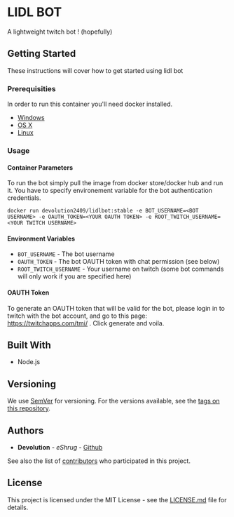 # LIDL BOT

A lightweight twitch bot ! (hopefully)

## Getting Started

These instructions will cover how to get started using lidl bot

### Prerequisities


In order to run this container you'll need docker installed.

* [Windows](https://docs.docker.com/windows/started)
* [OS X](https://docs.docker.com/mac/started/)
* [Linux](https://docs.docker.com/linux/started/)

### Usage

#### Container Parameters

To run the bot simply pull the image from docker store/docker hub and run it.
You have to specify environement variable for the bot authentication credentials. 

```shell
docker run devolution2409/lidlbot:stable -e BOT_USERNAME=<BOT USERNAME> -e OAUTH_TOKEN=<YOUR OAUTH TOKEN> -e ROOT_TWITCH_USERNAME=<YOUR TWITCH USERNAME>
```


#### Environment Variables

* `BOT_USERNAME` - The bot username
* `OAUTH_TOKEN` - The bot OAUTH token with chat permission (see below)
* `ROOT_TWITCH_USERNAME`  - Your username on twitch (some bot commands will only work if you are specified here)

#### OAUTH Token

To generate an OAUTH token that will be valid for the bot, please login in to twitch with the bot account, and go to this page: https://twitchapps.com/tmi/ .
Click generate and voila.


## Built With

* Node.js



## Versioning

We use [SemVer](http://semver.org/) for versioning. For the versions available, see the 
[tags on this repository](https://github.com/your/repository/tags). 

## Authors

* **Devolution** - *eShrug* - [Github](https://github.com/devolution2409)

See also the list of [contributors](https://github.com/devolution2409/lidl-bot/contributors) who 
participated in this project.

## License

This project is licensed under the MIT License - see the [LICENSE.md](LICENSE.md) file for details.

